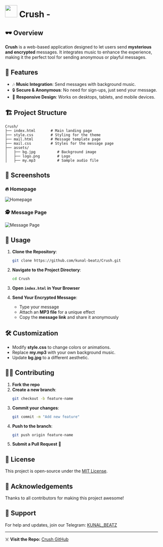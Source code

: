 # <img src="https://i.ibb.co/v60Xjpy3/image.png" width="40" /> Crush - 

## 🕶️ Overview
**Crush** is a web-based application designed to let users send **mysterious and encrypted** messages. It integrates music to enhance the experience, making it the perfect tool for sending anonymous or playful messages.

## 🎯 Features
- 🎶 **Music Integration**: Send messages with background music.
- 🔒 **Secure & Anonymous**: No need for sign-ups, just send your message.
- 📱 **Responsive Design**: Works on desktops, tablets, and mobile devices.

## 🏗️ Project Structure
```
Crush/
├── index.html       # Main landing page
├── style.css        # Styling for the theme
├── mail.html        # Message template page
├── mail.css         # Styles for the message page
├── assets/
│   ├── bg.jpg          # Background image
│   ├── logo.png        # Logo
│   ├── my.mp3          # Sample audio file
```

## 📸 Screenshots
### 🔥 Homepage
![Homepage](https://i.ibb.co/mrjj9DB0/Screenshot-29.png)

### 🕵️ Message Page
![Message Page](https://i.ibb.co/svnfKtRw/Screenshot-31.png)

## 🚀 Usage
1. **Clone the Repository**:
   ```bash
   git clone https://github.com/kunal-beatz/Crush.git
   ```
2. **Navigate to the Project Directory**:
   ```bash
   cd Crush
   ```
3. **Open `index.html` in Your Browser**

4. **Send Your Encrypted Message**:
   - Type your message
   - Attach an **MP3 file** for a unique effect
   - Copy the **message link** and share it anonymously

## 🛠️ Customization
- Modify **style.css** to change colors or animations.
- Replace **my.mp3** with your own background music.
- Update **bg.jpg** to a different aesthetic.

## 👨‍💻 Contributing
1. **Fork the repo**
2. **Create a new branch**:
   ```bash
   git checkout -b feature-name
   ```
3. **Commit your changes**:
   ```bash
   git commit -m "Add new feature"
   ```
4. **Push to the branch**:
   ```bash
   git push origin feature-name
   ```
5. **Submit a Pull Request** 🚀

## 📜 License
This project is open-source under the [MIT License](LICENSE).

## 🎩 Acknowledgements
Thanks to all contributors for making this project awesome!

## 🔗 Support
For help and updates, join our Telegram: [KUNAL_BEATZ](https://t.me/nobi_shops)

---
☠️ **Visit the Repo:** [Crush GitHub](https://github.com/kunal-beatz/Crush)

